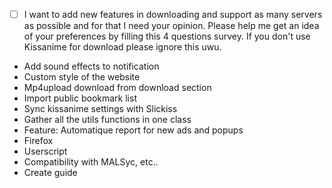  - [ ] I want to add new features in downloading and support as many servers as possible and for that I need your opinion. Please help me get an idea of your preferences by filling this 4 questions survey. If you don't use Kissanime for download please ignore this uwu.
 - Add sound effects to notification
 - Custom style of the website
 - Mp4upload download from download section
 - Import public bookmark list
 - Sync kissanime settings with Slickiss
 - Gather all the utils functions in one class
 - Feature: Automatique report for new ads and popups
 - Firefox
 - Userscript
 - Compatibility with MALSyc, etc..
 - Create guide
